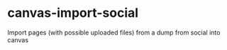 # canvas-import-social
Import pages (with possible uploaded files) from a dump from social into canvas
